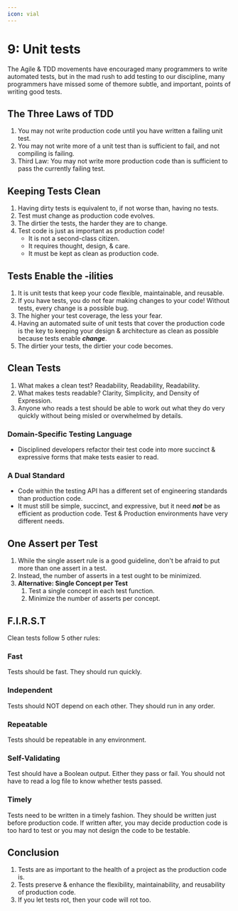 ```yaml
---
icon: vial
---
```


# 9: Unit tests

The Agile & TDD movements have encouraged many programmers to write automated tests, but in the mad rush to add testing to our discipline, many programmers have missed some of themore subtle, and important, points of writing good tests.

## The Three Laws of TDD

1. You may not write production code until you have written a failing unit test.
2. You may not write more of a unit test than is sufficient to fail, and not compiling is failing.
3. Third Law: You may not write more production code than is sufficient to pass the currently failing test.

## Keeping Tests Clean

1. Having dirty tests is equivalent to, if not worse than, having no tests.
2. Test must change as production code evolves.
3. The dirtier the tests, the harder they are to change.
4. Test code is just as important as production code!
   * It is not a second-class citizen.
   * It requires thought, design, & care.
   * It must be kept as clean as production code.

## Tests Enable the -ilities

1. It is unit tests that keep your code flexible, maintainable, and reusable.
2. If you have tests, you do not fear making changes to your code! Without tests, every change is a possible bug.
3. The higher your test coverage, the less your fear.
4. Having an automated suite of unit tests that cover the production code is the key to keeping your design & architecture as clean as possible because tests enable _**change**_.
5. The dirtier your tests, the dirtier your code becomes.

## Clean Tests

1. What makes a clean test? Readability, Readability, Readability.
2. What makes tests readable? Clarity, Simplicity, and Density of Expression.
3. Anyone who reads a test should be able to work out what they do very quickly without being misled or overwhelmed by details.

### Domain-Specific Testing Language

* Disciplined developers refactor their test code into more succinct & expressive forms that make tests easier to read.

### A Dual Standard

* Code within the testing API has a different set of engineering standards than production code.
* It must still be simple, succinct, and expressive, but it need _**not**_ be as efficient as production code. Test & Production environments have very different needs.

## One Assert per Test

1. While the single assert rule is a good guideline, don't be afraid to put more than one assert in a test.
2. Instead, the number of asserts in a test ought to be minimized.
3. **Alternative: Single Concept per Test**
   1. Test a single concept in each test function.
   2. Minimize the number of asserts per concept.

## F.I.R.S.T

Clean tests follow 5 other rules:

### Fast

Tests should be fast. They should run quickly.

### Independent

Tests should NOT depend on each other. They should run in any order.

### Repeatable

Tests should be repeatable in any environment.

### Self-Validating

Test should have a Boolean output. Either they pass or fail. You should not have to read a log file to know whether tests passed.

### Timely

Tests need to be written in a timely fashion. They should be written just before production code. If written after, you may decide production code is too hard to test or you may not design the code to be testable.

## Conclusion

1. Tests are as important to the health of a project as the production code is.
2. Tests preserve & enhance the flexibility, maintainability, and reusability of production code.
3. If you let tests rot, then your code will rot too.
